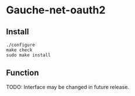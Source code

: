 Gauche-net-oauth2
===================



## Install

    ./configure
    make check
    sudo make install


## Function

TODO: Interface may be changed in future release.


